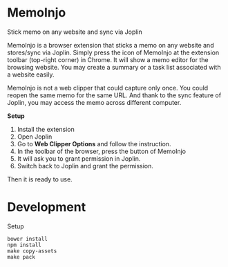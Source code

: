 # MemoInjo
Stick memo on any website and sync via Joplin

MemoInjo is a browser extension that sticks a memo on any website and stores/sync via Joplin. Simply press the icon of MemoInjo at the extension toolbar (top-right corner) in Chrome. It will show a memo editor for the browsing website. You may create a summary or a task list associated with a website easily.

MemoInjo is not a web clipper that could capture only once. You could reopen the same memo for the same URL. And thank to the sync feature of Joplin, you may access the memo across different computer.


**Setup**

1. Install the extension
2. Open Joplin
3. Go to **Web Clipper Options** and follow the instruction.
4. In the toolbar of the browser, press the button of MemoInjo
5. It will ask you to grant permission in Joplin.
6. Switch back to Joplin and grant the permission.

Then it is ready to use.


Development
==========

Setup

```
bower install
npm install
make copy-assets
make pack
```



